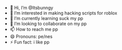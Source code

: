 - 👋 Hi, I’m @Itsbunngy
- 👀 I’m interested in making hacking scripts for roblox
- 🌱 I’m currently learning suck my pp
- 💞️ I’m looking to collaborate on my pp
- 📫 How to reach me pp
- 😄 Pronouns: pe/nes
- ⚡ Fun fact: i like pp

<!---
Itsbunngy/Itsbunngy is a ✨ special ✨ repository because its `README.md` (this file) appears on your GitHub profile.
You can click the Preview link to take a look at your changes.
--->
